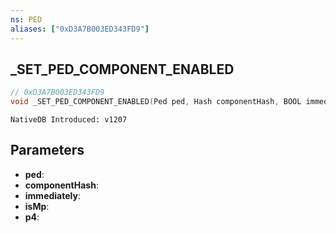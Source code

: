 ```yaml
---
ns: PED
aliases: ["0xD3A7B003ED343FD9"]
---
```

## _SET_PED_COMPONENT_ENABLED

```c
// 0xD3A7B003ED343FD9
void _SET_PED_COMPONENT_ENABLED(Ped ped, Hash componentHash, BOOL immediately, BOOL isMp, BOOL p4);
```

```
NativeDB Introduced: v1207
```

## Parameters
* **ped**:
* **componentHash**:
* **immediately**:
* **isMp**:
* **p4**:
